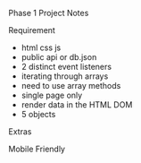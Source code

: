 Phase 1 Project Notes

Requirement

- html css js 
- public api or db.json
- 2 distinct event listeners
- iterating through arrays
- need to use array methods
- single page only 
- render data in the HTML DOM 
- 5 objects

Extras

Mobile Friendly